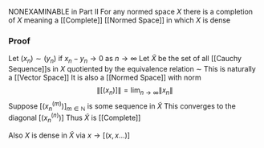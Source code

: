 NONEXAMINABLE in Part II
For any normed space $X$ there is a completion of $X$
meaning a [[Complete]] [[Normed Space]] in which $X$ is dense

### Proof
Let $(x_{n})\sim(y_{n})$ if $x_{n}-y_{n}\to 0$ as $n\to \infty$
Let $\tilde{X}$ be the set of all [[Cauchy Sequence]]s in $X$
quotiented by the equivalence relation $\sim$
This is naturally a [[Vector Space]]
It is also a [[Normed Space]] with norm 
$$
\lVert [(x_{n})] \rVert=\lim_{ n \to \infty }\lVert x_{n} \rVert
$$
Suppose $[(x_{n}^{(m)})]_{m\in \mathbb{N}}$ is some sequence in $\tilde{X}$
This converges to the diagonal $[(x_{n}^{(n)})]$
Thus $\tilde{X}$ is [[Complete]]

Also $X$ is dense in $\tilde{X}$ via $x\to[(x,x \dots)]$


